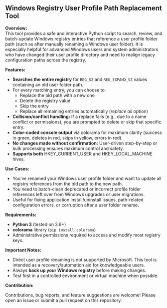 ## Windows Registry User Profile Path Replacement Tool

**Overview:**  
This tool provides a safe and interactive Python script to search, review, and batch-update Windows registry entries that reference a user profile folder path (such as after manually renaming a Windows user folder). It is especially helpful for advanced Windows users and system administrators who have changed their user profile directory and need to realign legacy configuration paths across the registry.

**Features:**

- **Searches the entire registry** for `REG_SZ` and `REG_EXPAND_SZ` values containing an old user folder path.
- For every matching entry, you can choose to:
  - Replace the old path with a new one
  - Delete the registry value
  - Skip the entry
  - Replace all remaining entries automatically (*replace all* option)
- **Collision/conflict handling:** If a replace fails (e.g., due to a name conflict or permissions), you are prompted to delete or skip that specific entry.
- **Color-coded console output** via colorama for maximum clarity (success in green, deletes in red, skips in yellow, errors in red).
- **No changes made without confirmation:** User-driven step-by-step or bulk processing ensures maximum control and safety.
- **Supports both** HKEY_CURRENT_USER and HKEY_LOCAL_MACHINE hives.

**Use Cases:**

- You’ve renamed your Windows user profile folder and want to update all registry references from the old path to the new path.
- You need to batch-clean deprecated or incorrect profile folder references left over from Windows upgrades or user migrations.
- Useful for fixing application install/uninstall issues, path-related configuration errors, or corruption after a user folder rename.

**Requirements:**

- **Python 3** (tested on 3.6+)
- **colorama** library (`pip install colorama`)
- Administrative permissions required to access and modify most registry keys.

**Important Notes:**

- Direct user profile renaming is not supported by Microsoft. This tool is intended as a recovery/automation aid for knowledgeable users.
- Always **back up your Windows registry** before making changes.
- Test first in a controlled environment or virtual machine when possible.

**Contribution:**

Contributions, bug reports, and feature suggestions are welcome! Please open an issue or submit a pull request on this repository.